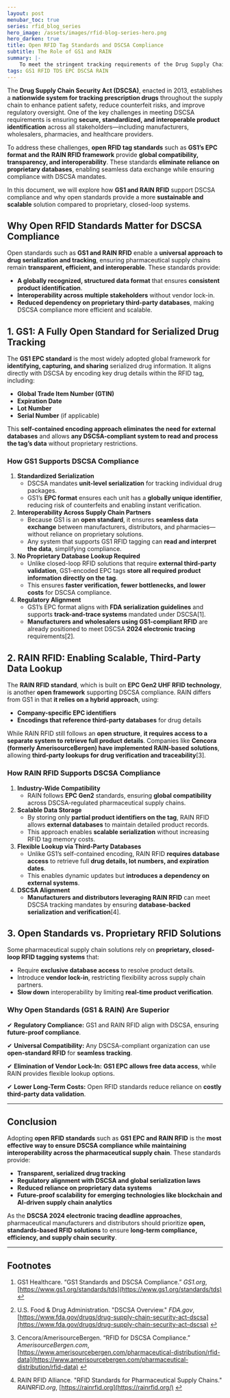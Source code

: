 ```yaml
---
layout: post
menubar_toc: true
series: rfid_blog_series
hero_image: /assets/images/rfid-blog-series-hero.png
hero_darken: true
title: Open RFID Tag Standards and DSCSA Compliance
subtitle: The Role of GS1 and RAIN
summary: |-
    To meet the stringent tracking requirements of the Drug Supply Chain Security Act (DSCSA), pharmaceutical companies must adopt secure and interoperable product identification systems. This blog post outlines how open RFID standards—specifically GS1 EPC and RAIN RFID—enable scalable, compliant drug serialization across the entire supply chain. GS1 embeds complete product data directly on RFID tags, eliminating database dependencies and simplifying compliance. RAIN RFID offers a hybrid model using third-party lookups while maintaining global compatibility. Compared to proprietary systems, these open standards reduce vendor lock-in, enhance transparency, and ensure long-term regulatory alignment—especially critical as the DSCSA 2024 electronic tracing deadline nears.
tags: GS1 RFID TDS EPC DSCSA RAIN
---
```

The **Drug Supply Chain Security Act (DSCSA)**, enacted in 2013, establishes a **nationwide system for tracking prescription drugs** throughout the supply chain to enhance patient safety, reduce counterfeit risks, and improve regulatory oversight. One of the key challenges in meeting DSCSA requirements is ensuring **secure, standardized, and interoperable product identification** across all stakeholders—including manufacturers, wholesalers, pharmacies, and healthcare providers.

To address these challenges, **open RFID tag standards** such as **GS1’s EPC format and the RAIN RFID framework** provide **global compatibility, transparency, and interoperability**. These standards **eliminate reliance on proprietary databases**, enabling seamless data exchange while ensuring compliance with DSCSA mandates.

In this document, we will explore how **GS1 and RAIN RFID** support DSCSA compliance and why open standards provide a more **sustainable and scalable** solution compared to proprietary, closed-loop systems.

## Why Open RFID Standards Matter for DSCSA Compliance

Open standards such as **GS1 and RAIN RFID** enable a **universal approach to drug serialization and tracking**, ensuring pharmaceutical supply chains remain **transparent, efficient, and interoperable**. These standards provide:

- **A globally recognized, structured data format** that ensures **consistent product identification**.
- **Interoperability across multiple stakeholders** without vendor lock-in.
- **Reduced dependency on proprietary third-party databases**, making DSCSA compliance more efficient and scalable.

## 1. GS1: A Fully Open Standard for Serialized Drug Tracking

The **GS1 EPC standard** is the most widely adopted global framework for **identifying, capturing, and sharing** serialized drug information. It aligns directly with DSCSA by encoding key drug details within the RFID tag, including:

- **Global Trade Item Number (GTIN)**
- **Expiration Date**
- **Lot Number**
- **Serial Number** (if applicable)

This **self-contained encoding approach eliminates the need for external databases** and allows **any DSCSA-compliant system to read and process the tag’s data** without proprietary restrictions.

### How GS1 Supports DSCSA Compliance

1. **Standardized Serialization**
    - DSCSA mandates **unit-level serialization** for tracking individual drug packages.
    - GS1’s **EPC format** ensures each unit has a **globally unique identifier**, reducing risk of counterfeits and enabling instant verification.
2. **Interoperability Across Supply Chain Partners**
    - Because GS1 is an **open standard**, it ensures **seamless data exchange** between manufacturers, distributors, and pharmacies—without reliance on proprietary solutions.
    - Any system that supports GS1 RFID tagging can **read and interpret the data**, simplifying compliance.
3. **No Proprietary Database Lookup Required**
    - Unlike closed-loop RFID solutions that require **external third-party validation**, GS1-encoded EPC tags **store all required product information directly on the tag**.
    - This ensures **faster verification, fewer bottlenecks, and lower costs** for DSCSA compliance.
4. **Regulatory Alignment**
    - GS1’s EPC format aligns with **FDA serialization guidelines** and supports **track-and-trace systems** mandated under DSCSA[1].
    - **Manufacturers and wholesalers using GS1-compliant RFID** are already positioned to meet DSCSA **2024 electronic tracing** requirements[2].

## 2. RAIN RFID: Enabling Scalable, Third-Party Data Lookup

The **RAIN RFID standard**, which is built on **EPC Gen2 UHF RFID technology**, is another **open framework** supporting DSCSA compliance. RAIN differs from GS1 in that **it relies on a hybrid approach**, using:

- **Company-specific EPC identifiers**
- **Encodings that reference third-party databases** for drug details

While RAIN RFID still follows an **open structure**, **it requires access to a separate system to retrieve full product details**. Companies like **Cencora (formerly AmerisourceBergen) have implemented RAIN-based solutions**, allowing **third-party lookups for drug verification and traceability**[3].

### How RAIN RFID Supports DSCSA Compliance

1. **Industry-Wide Compatibility**
    - RAIN follows **EPC Gen2** standards, ensuring **global compatibility** across DSCSA-regulated pharmaceutical supply chains.
2. **Scalable Data Storage**
    - By storing only **partial product identifiers on the tag**, RAIN RFID allows **external databases** to maintain detailed product records.
    - This approach enables **scalable serialization** without increasing RFID tag memory costs.
3. **Flexible Lookup via Third-Party Databases**
    - Unlike GS1’s self-contained encoding, RAIN RFID **requires database access** to retrieve full **drug details, lot numbers, and expiration dates**.
    - This enables dynamic updates but **introduces a dependency on external systems**.
4. **DSCSA Alignment**
    - **Manufacturers and distributors leveraging RAIN RFID** can meet DSCSA tracking mandates by ensuring **database-backed serialization and verification**[4].

## 3. Open Standards vs. Proprietary RFID Solutions

Some pharmaceutical supply chain solutions rely on **proprietary, closed-loop RFID tagging systems** that:

- Require **exclusive database access** to resolve product details.
- Introduce **vendor lock-in**, restricting flexibility across supply chain partners.
- **Slow down** interoperability by limiting **real-time product verification**.

### Why Open Standards (GS1 & RAIN) Are Superior

✔ **Regulatory Compliance:** GS1 and RAIN RFID align with DSCSA, ensuring **future-proof compliance**.

✔ **Universal Compatibility:** Any DSCSA-compliant organization can use **open-standard RFID** for **seamless tracking**.

✔ **Elimination of Vendor Lock-In:** **GS1 EPC allows free data access**, while RAIN provides flexible lookup options.

✔ **Lower Long-Term Costs:** Open RFID standards reduce reliance on **costly third-party data validation**.

---

## Conclusion

Adopting **open RFID standards** such as **GS1 EPC and RAIN RFID** is the **most effective way to ensure DSCSA compliance while maintaining interoperability across the pharmaceutical supply chain**. These standards provide:

- **Transparent, serialized drug tracking**
- **Regulatory alignment with DSCSA and global serialization laws**
- **Reduced reliance on proprietary data systems**
- **Future-proof scalability for emerging technologies like blockchain and AI-driven supply chain analytics**

As the **DSCSA 2024 electronic tracing deadline approaches**, pharmaceutical manufacturers and distributors should prioritize **open, standards-based RFID solutions** to ensure **long-term compliance, efficiency, and supply chain security**.

---

## Footnotes

1. GS1 Healthcare. “GS1 Standards and DSCSA Compliance.” _GS1.org_, [https://www.gs1.org/standards/tds](https://www.gs1.org/standards/tds) [↩](https://chatgpt.com/c/67c87873-63d4-800c-80f7-caf1afb0e98e#user-content-fnref-1)

2. U.S. Food & Drug Administration. "DSCSA Overview." _FDA.gov_, [https://www.fda.gov/drugs/drug-supply-chain-security-act-dscsa](https://www.fda.gov/drugs/drug-supply-chain-security-act-dscsa) [↩](https://chatgpt.com/c/67c87873-63d4-800c-80f7-caf1afb0e98e#user-content-fnref-2)

3. Cencora/AmerisourceBergen. “RFID for DSCSA Compliance.” _AmerisourceBergen.com_, [https://www.amerisourcebergen.com/pharmaceutical-distribution/rfid-data](https://www.amerisourcebergen.com/pharmaceutical-distribution/rfid-data) [↩](https://chatgpt.com/c/67c87873-63d4-800c-80f7-caf1afb0e98e#user-content-fnref-3)

4. RAIN RFID Alliance. "RFID Standards for Pharmaceutical Supply Chains." _RAINRFID.org_, [https://rainrfid.org](https://rainrfid.org/) [↩](https://chatgpt.com/c/67c87873-63d4-800c-80f7-caf1afb0e98e#user-content-fnref-4)
